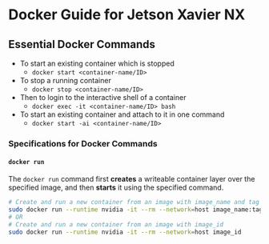 # Docker Guide for Jetson Xavier NX

## Essential Docker Commands

- To start an existing container which is stopped
  - `docker start <container-name/ID>`
- To stop a running container
  - `docker stop <container-name/ID>`
- Then to login to the interactive shell of a container
  - `docker exec -it <container-name/ID> bash`
- To start an existing container and attach to it in one command
  - `docker start -ai <container-name/ID>`

### Specifications for Docker Commands  

#### `docker run`

The `docker run` command first **creates** a writeable container layer over the specified image, and then **starts** it using the specified command.


```bash
# Create and run a new container from an image with image_name and tag
sudo docker run --runtime nvidia -it --rm --network=host image_name:tag
# OR
# Create and run a new container from an image with image_id
sudo docker run --runtime nvidia -it --rm --network=host image_id 
```

